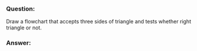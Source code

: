 ### Question:
Draw a flowchart that accepts three sides of triangle and tests whether right triangle or not.

### Answer:
```mermaid


```
